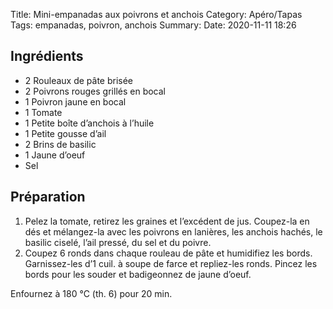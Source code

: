 Title: Mini-empanadas aux poivrons et anchois
Category: Apéro/Tapas
Tags: empanadas, poivron, anchois
Summary: 
Date:  2020-11-11 18:26

## Ingrédients

- 2 Rouleaux de pâte brisée
- 2 Poivrons rouges grillés en bocal
- 1 Poivron jaune en bocal
- 1 Tomate
- 1 Petite boîte d’anchois à l’huile
- 1 Petite gousse d’ail
- 2 Brins de basilic
- 1 Jaune d’oeuf
- Sel

## Préparation

1. Pelez la tomate, retirez les graines et l’excédent de jus. Coupez-la en dés et mélangez-la avec les poivrons en lanières, les anchois hachés, le basilic ciselé, l’ail pressé, du sel et du poivre.
2. Coupez 6 ronds dans chaque rouleau de pâte et humidifiez les bords. Garnissez-les d’1 cuil. à soupe de farce et repliez-les ronds. Pincez les bords pour les souder et badigeonnez de jaune d’oeuf.

Enfournez à 180 °C (th. 6) pour 20 min.
